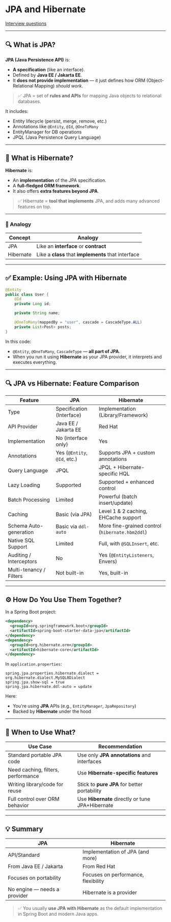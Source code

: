 # JPA and Hibernate

[Interview questions](https://medium.com/@gaddamnaveen192/22-top-jpa-interview-questions-ca1b199fc9b4)

---

## 🔍 What is JPA?

**JPA (Java Persistence API)** is:

* **A specification** (like an interface).
* Defined by **Java EE / Jakarta EE**.
* It **does not provide implementation** — it just defines how ORM (Object-Relational Mapping) *should work*.

> ✅ JPA = set of **rules and APIs** for mapping Java objects to relational databases.

It includes:

* Entity lifecycle (persist, merge, remove, etc.)
* Annotations like `@Entity`, `@Id`, `@OneToMany`
* EntityManager for DB operations
* JPQL (Java Persistence Query Language)

---

## 🔧 What is Hibernate?

**Hibernate** is:

* An **implementation** of the JPA specification.
* A **full-fledged ORM framework**.
* It also offers **extra features beyond JPA**.

> ✅ Hibernate = **tool that implements** JPA, and adds many advanced features on top.

---

### 🔗 Analogy

| Concept   | Analogy                                             |
| --------- | --------------------------------------------------- |
| JPA       | Like an **interface** or **contract**               |
| Hibernate | Like a **class** that **implements** that interface |

---

## ✅ Example: Using JPA with Hibernate

```java
@Entity
public class User {
    @Id
    private Long id;

    private String name;

    @OneToMany(mappedBy = "user", cascade = CascadeType.ALL)
    private List<Post> posts;
}
```

In this code:

* `@Entity`, `@OneToMany`, `CascadeType` — **all part of JPA**.
* When you run it using **Hibernate** as your JPA provider, it interprets and executes everything.

---

## 🔍 JPA vs Hibernate: Feature Comparison

| Feature                 | JPA                          | Hibernate                                       |
| ----------------------- | ---------------------------- | ----------------------------------------------- |
| Type                    | Specification (Interface)    | Implementation (Library/Framework)              |
| API Provider            | Java EE / Jakarta EE         | Red Hat                                         |
| Implementation          | No (interface only)          | Yes                                             |
| Annotations             | Yes (`@Entity`, `@Id`, etc.) | Supports JPA + custom annotations               |
| Query Language          | JPQL                         | JPQL + Hibernate-specific HQL                   |
| Lazy Loading            | Supported                    | Supported + enhanced control                    |
| Batch Processing        | Limited                      | Powerful (batch insert/update)                  |
| Caching                 | Basic (via JPA)              | Level 1 & 2 caching, EHCache support            |
| Schema Auto-generation  | Basic via `ddl-auto`         | More fine-grained control (`hibernate.hbm2ddl`) |
| Native SQL Support      | Limited                      | Full, with `@SQLInsert`, etc.                   |
| Auditing / Interceptors | No                           | Yes (`@EntityListeners`, Envers)                |
| Multi-tenancy / Filters | Not built-in                 | Yes, built-in                                   |

---

## ⚙️ How Do You Use Them Together?

In a Spring Boot project:

```xml
<dependency>
  <groupId>org.springframework.boot</groupId>
  <artifactId>spring-boot-starter-data-jpa</artifactId>
</dependency>
<dependency>
  <groupId>org.hibernate.orm</groupId>
  <artifactId>hibernate-core</artifactId>
</dependency>
```

In `application.properties`:

```properties
spring.jpa.properties.hibernate.dialect = org.hibernate.dialect.MySQL8Dialect
spring.jpa.show-sql = true
spring.jpa.hibernate.ddl-auto = update
```

Here:

* You're using **JPA** APIs (e.g., `EntityManager`, `JpaRepository`)
* Backed by **Hibernate** under the hood

---

## 💬 When to Use What?

| Use Case                           | Recommendation                                   |
| ---------------------------------- | ------------------------------------------------ |
| Standard portable JPA code         | Use only **JPA annotations** and interfaces      |
| Need caching, filters, performance | Use **Hibernate-specific features**              |
| Writing library/code for reuse     | Stick to **pure JPA** for better portability     |
| Full control over ORM behavior     | Use **Hibernate** directly or tune JPA+Hibernate |

---

## 💡 Summary

| JPA                          | Hibernate                           |
| ---------------------------- | ----------------------------------- |
| API/Standard                 | Implementation of JPA (and more)    |
| From Java EE / Jakarta       | From Red Hat                        |
| Focuses on portability       | Focuses on performance, flexibility |
| No engine — needs a provider | Hibernate is a provider             |

> ✅ You usually **use JPA with Hibernate** as the default implementation in Spring Boot and modern Java apps.
